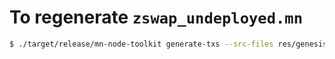 # To regenerate `zswap_undeployed.mn`

```bash
$ ./target/release/mn-node-toolkit generate-txs --src-files res/genesis/genesis_tx_undeployed.mn --dest-file res/test-zswap/zswap_undeployed.mn --to-bytes batches  -n 1 -b 1
```
